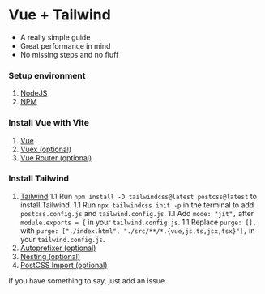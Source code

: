 # Vue + Tailwind

- A really simple guide
- Great performance in mind
- No missing steps and no fluff

### Setup environment

1. [NodeJS](chapters/environment/NODEJS.md)
1. [NPM](chapters/environment/NPM.md)

### Install Vue with Vite

1. [Vue](chapters/vue/VUE.md)
1. [Vuex (optional)](chapters/vue/VUEX.md)
1. [Vue Router (optional)](chapters/vue/VUE-ROUTER.md)

### Install Tailwind

1. [Tailwind](chapters/tailwind/TAILWIND.md)
   1.1 Run `npm install -D tailwindcss@latest postcss@latest` to install Tailwind.
   1.1 Run `npx tailwindcss init -p` in the terminal to add `postcss.config.js` and `tailwind.config.js`.
   1.1 Add `mode: "jit",` after `module.exports = {` in your `tailwind.config.js`.
   1.1 Replace `purge: [],` with `purge: ["./index.html", "./src/**/*.{vue,js,ts,jsx,tsx}"],` in your `tailwind.config.js`.
1. [Autoprefixer (optional)](chapters/tailwind/AUTOPREFIXER.md)
1. [Nesting (optional)](chapters/tailwind/NESTING.md)
1. [PostCSS Import (optional)](chapters/tailwind/POSTCSS-IMPORT.md)

If you have something to say, just add an issue.
